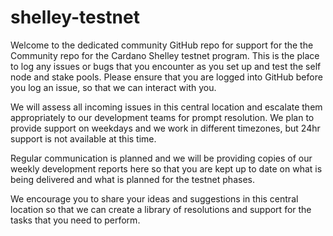 # shelley-testnet

Welcome to the dedicated community GitHub repo for support for the the Community repo for the Cardano Shelley testnet program. This is the place to log any issues or bugs that you encounter as you set up and test the self node and stake pools. Please ensure that you are logged into GitHub before you log an issue, so that we can interact with you. 

We will assess all incoming issues in this central location and escalate them appropriately to our development teams for prompt resolution. We plan to provide support on weekdays and we work in different timezones, but 24hr support is not available at this time.

Regular communication is planned and we will be providing copies of our weekly development reports here so that you are kept up to date on what is being delivered and what is planned for the testnet phases.

We encourage you to share your ideas and suggestions in this central location so that we can create a library of resolutions and support for the tasks that you need to perform.

